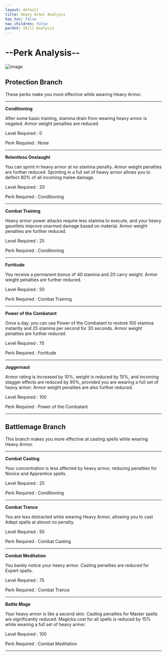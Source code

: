 ```yaml
---
layout: default
title: Heavy Armor Analysis
has_toc: false
has_children: false
parent: Skill Analysis
---
```


# --Perk Analysis--

![image](https://user-images.githubusercontent.com/26418143/157921477-e9a2e4b6-b731-4a40-a5a6-47003dae882f.png)

## Protection Branch

These perks make you more effective while wearing Heavy Armor.

---

**Conditioning**

After some basic training, stamina drain from wearing heavy armor is negated. Armor weight penalties are reduced.

Level Required : 0

Perk Required : None

---

**Relentless Onslaught**

You can sprint in heavy armor at no stamina penalty. Armor weight penalties are further reduced. Sprinting in a full set of heavy armor allows you to deflect 80% of all incoming melee damage. 

Level Required : 20

Perk Required : Conditioning

---

**Combat Training**

Heavy armor power attacks require less stamina to execute, and your heavy gauntlets improve unarmed damage based on material. Armor weight penalties are further reduced.

Level Required : 25

Perk Required : Conditioning

---

**Fortitude**

You receive a permanent bonus of 40 stamina and 20 carry weight. Armor weight penalties are further reduced.

Level Required : 50

Perk Required : Combat Training

---

**Power of the Combatant**

Once a day, you can use Power of the Combatant to restore 100 stamina instantly and 25 stamina per second for 30 seconds. Armor weight penalties are further reduced.

Level Required : 75

Perk Required : Fortitude

---

**Juggernaut**

Armor rating is increased by 10%, weight is reduced by 15%, and incoming stagger effects are reduced by 90%, provided you are wearing a full set of heavy armor. Armor weight penalties are also further reduced.

Level Required : 100

Perk Required : Power of the Combatant

---

## Battlemage Branch

This branch makes you more effective at casting spells while wearing Heavy Armor.

---

**Combat Casting**

Your concentration is less affected by heavy armor, reducing penalties for Novice and Apprentice spells.

Level Required : 25

Perk Required : Conditioning

---

**Combat Trance**

You are less distracted while wearing Heavy Armor, allowing you to cast Adept spells at almost no penalty.

Level Required : 50

Perk Required : Combat Casting

---

**Combat Meditation**

You barely notice your heavy armor. Casting penalties are reduced for Expert spells.

Level Required : 75

Perk Required : Combat Trance

---

**Battle Mage**

Your heavy armor is like a second skin. Casting penalties for Master spells are significantly reduced. Magicka cost for all spells is reduced by 15% while wearing a full set of heavy armor.

Level Required : 100

Perk Required : Combat Meditation

---